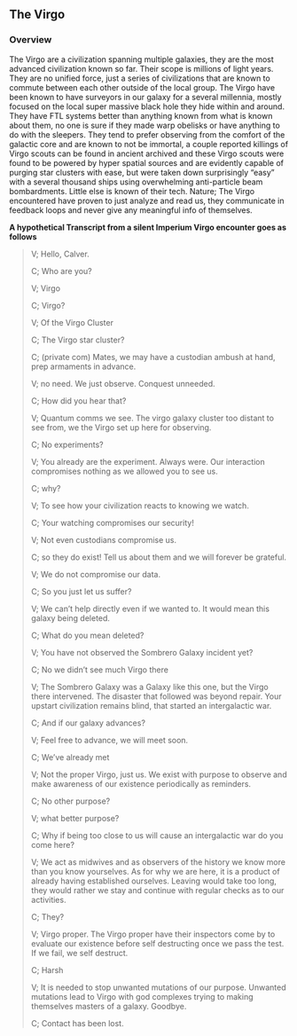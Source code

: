 <h2>The Virgo</h2>

### Overview

The Virgo are a civilization spanning multiple galaxies, they are the most advanced civilization known so far. Their scope is millions of light years. They are no unified force, just a series of civilizations that are known to commute between each other outside of the local group. The Virgo have been known to have surveyors in our galaxy for a several millennia, mostly focused on the local super massive black hole they hide within and around. They have FTL systems better than anything known from what is known about them, no one is sure if they made warp obelisks or have anything to do with the sleepers. They tend to prefer observing from the comfort of the galactic core and are known to not be immortal, a couple reported killings of Virgo scouts can be found in ancient archived and these Virgo scouts were found to be powered by hyper spatial sources and are evidently capable of purging star clusters with ease, but were taken down surprisingly “easy” with a several thousand ships using overwhelming anti-particle beam bombardments. Little else is known of their tech.
Nature;
The Virgo encountered have proven to just analyze and read us, they communicate in feedback loops and never give any meaningful info of themselves.

**A hypothetical Transcript from a silent Imperium Virgo encounter goes as follows**

>V; Hello, Calver.
>
>C; Who are you?
>
>V; Virgo
>
>C; Virgo?
>
>V; Of the Virgo Cluster
>
>C; The Virgo star cluster?
>
>C; (private com) Mates, we may have a custodian ambush at hand, prep armaments in advance.
>
>V; no need. We just observe. Conquest unneeded.
>
>C; How did you hear that?
>
>V; Quantum comms we see. The virgo galaxy cluster too distant to see from, we the Virgo set up here for observing.
>
>C; No experiments?
>
>V; You already are the experiment. Always were. Our interaction compromises nothing as we allowed you to see us.
>
>C; why?
>
>V; To see how your civilization reacts to knowing we watch.
>
>C; Your watching compromises our security!
>
>V; Not even custodians compromise us.
>
>C; so they do exist! Tell us about them and we will forever be grateful.
>
>V; We do not compromise our data.
>
>C; So you just let us suffer?
>
>V; We can’t help directly even if we wanted to. It would mean this galaxy being deleted.
>
>C; What do you mean deleted?
>
>V; You have not observed the Sombrero Galaxy incident yet?
>
>C; No we didn’t see much Virgo there
>
>V; The Sombrero Galaxy was a Galaxy like this one, but the Virgo there intervened. The disaster that followed was beyond repair. Your
upstart civilization remains blind, that started an intergalactic war.
>
>C; And if our galaxy advances?
>
>V; Feel free to advance, we will meet soon.
>
>C; We’ve already met
>
>V; Not the proper Virgo, just us. We exist with purpose to observe and make awareness of our existence periodically as reminders.
>
>C; No other purpose?
>
>V; what better purpose?
>
>C; Why if being too close to us will cause an intergalactic war do you come here?
>
>V; We act as midwives and as observers of the history we know more than you know yourselves. As for why we are here, it is a product of already having established ourselves. Leaving would take too long, they would rather we stay and continue with regular checks as to our activities.
>
>C; They?
>
>V; Virgo proper. The Virgo proper have their inspectors come by to evaluate our existence before self destructing once we pass the test. If we fail, we self destruct.
>
>C; Harsh
>
>V; It is needed to stop unwanted mutations of our purpose. Unwanted mutations lead to Virgo with god complexes trying to making themselves masters of a galaxy.  Goodbye.
>
>​C; Contact has been lost.
>
